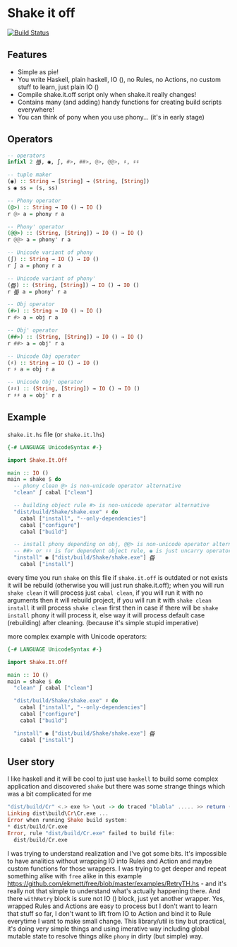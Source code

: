 Shake it off
============

[![Build Status](https://travis-ci.org/Heather/Shake.it.off.png?branch=master)](https://travis-ci.org/Heather/Shake.it.off)

Features
--------

 - Simple as pie!
 - You write Haskell, plain haskell, IO (), no Rules, no Actions, no custom stuff to learn, just plain IO ()
 - Compile shake.it.off script only when shake.it really changes!
 - Contains many (and adding) handy functions for creating build scripts everywhere!
 - You can think of pony when you use phony... (it's in early stage)

Operators
---------

``` haskell
-- operators
infixl 2 ∰, ◉, ∫, #>, ##>, @>, @@>, ♯, ♯♯

-- tuple maker
(◉) :: String → [String] → (String, [String])
s ◉ ss = (s, ss)

-- Phony operator
(@>) :: String → IO () → IO ()
r @> a = phony r a

-- Phony' operator
(@@>) :: (String, [String]) → IO () → IO ()
r @@> a = phony' r a

-- Unicode variant of phony
(∫) :: String → IO () → IO ()
r ∫ a = phony r a

-- Unicode variant of phony'
(∰) :: (String, [String]) → IO () → IO ()
r ∰ a = phony' r a

-- Obj operator
(#>) :: String → IO () → IO ()
r #> a = obj r a

-- Obj' operator
(##>) :: (String, [String]) → IO () → IO ()
r ##> a = obj' r a

-- Unicode Obj operator
(♯) :: String → IO () → IO ()
r ♯ a = obj r a

-- Unicode Obj' operator
(♯♯) :: (String, [String]) → IO () → IO ()
r ♯♯ a = obj' r a
```

Example
-------

`shake.it.hs` file (or `shake.it.lhs`)

``` haskell
{-# LANGUAGE UnicodeSyntax #-}

import Shake.It.Off

main :: IO ()
main = shake $ do
  -- phony clean @> is non-unicode operator alternative
  "clean" ∫ cabal ["clean"]

  -- building object rule #> is non-unicode operator alternative
  "dist/build/Shake/shake.exe" ♯ do
    cabal ["install", "--only-dependencies"]
    cabal ["configure"]
    cabal ["build"]

  -- install phony depending on obj, @@> is non-unicode operator alternative
  -- ##> or ♯♯ is for dependent object rule, ◉ is just uncarry operator
  "install" ◉ ["dist/build/Shake/shake.exe"] ∰
    cabal ["install"]
```

every time you run `shake` on this file if `shake.it.off` is outdated or not exists it will be rebuild (otherwise you will just run shake.it.off); when you will run `shake clean` it will process just `cabal clean`, if you will run it with no arguments then it will rebuild project, if you will run it with `shake clean install` it will process `shake clean` first then in case if there will be `shake install` phony it will process it, else way it will process default case (rebuilding) after cleaning. (because it's simple stupid imperative)

more complex example with Unicode operators:

``` haskell
{-# LANGUAGE UnicodeSyntax #-}

import Shake.It.Off

main :: IO ()
main = shake $ do
  "clean" ∫ cabal ["clean"]

  "dist/build/Shake/shake.exe" ♯ do
    cabal ["install", "--only-dependencies"]
    cabal ["configure"]
    cabal ["build"]

  "install" ◉ ["dist/build/Shake/shake.exe"] ∰
    cabal ["install"]
```

User story
----------

I like haskell and it will be cool to just use `haskell` to build some complex application and discovered `shake` but there was some strange things which was a bit complicated for me

``` haskell
"dist/build/Cr" <.> exe %> \out -> do traced "blabla" ..... >> return ()
Linking dist\build\Cr\Cr.exe ...
Error when running Shake build system:
* dist/build/Cr.exe
Error, rule "dist/build/Cr.exe" failed to build file:
  dist/build/Cr.exe
```

I was trying to understand realization and I've got some bits. It's impossible to have analitics without wrapping IO into Rules and Action and maybe custom functions for those wrappers. I was trying to get deeper and repeat something alike with `free` alike in this example https://github.com/ekmett/free/blob/master/examples/RetryTH.hs - and it's really not that simple to understand what's actually happening there. And there `withRetry` block is sure not IO () block, just yet another wrapper. Yes, wrapped Rules and Actions are easy to process but I don't want to learn that stuff so far, I don't want to lift from IO to Action and bind it to Rule everytime I want to make small change. This library/util is tiny but practical, it's doing very simple things and using imerative way including global mutable state to resolve things alike `phony` in dirty (but simple) way.
